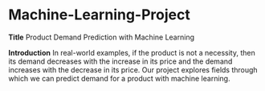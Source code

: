 # Machine-Learning-Project
**Title**
Product Demand Prediction with Machine Learning

**Introduction**
In real-world examples, if the product is not a necessity, then its demand decreases with the
increase in its price and the demand increases with the decrease in its price. Our project explores
fields through which we can predict demand for a product with machine learning.

